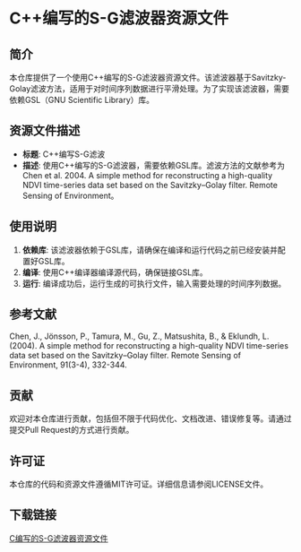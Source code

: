 # C++编写的S-G滤波器资源文件

## 简介

本仓库提供了一个使用C++编写的S-G滤波器资源文件。该滤波器基于Savitzky-Golay滤波方法，适用于对时间序列数据进行平滑处理。为了实现该滤波器，需要依赖GSL（GNU Scientific Library）库。

## 资源文件描述

- **标题**: C++编写S-G滤波
- **描述**: 使用C++编写的S-G滤波器，需要依赖GSL库。滤波方法的文献参考为Chen et al. 2004. A simple method for reconstructing a high-quality NDVI time-series data set based on the Savitzky–Golay filter. Remote Sensing of Environment。

## 使用说明

1. **依赖库**: 该滤波器依赖于GSL库，请确保在编译和运行代码之前已经安装并配置好GSL库。
2. **编译**: 使用C++编译器编译源代码，确保链接GSL库。
3. **运行**: 编译成功后，运行生成的可执行文件，输入需要处理的时间序列数据。

## 参考文献

Chen, J., Jönsson, P., Tamura, M., Gu, Z., Matsushita, B., & Eklundh, L. (2004). A simple method for reconstructing a high-quality NDVI time-series data set based on the Savitzky–Golay filter. Remote Sensing of Environment, 91(3-4), 332-344.

## 贡献

欢迎对本仓库进行贡献，包括但不限于代码优化、文档改进、错误修复等。请通过提交Pull Request的方式进行贡献。

## 许可证

本仓库的代码和资源文件遵循MIT许可证。详细信息请参阅LICENSE文件。

## 下载链接

[C编写的S-G滤波器资源文件](https://pan.quark.cn/s/5c27c342d6af)